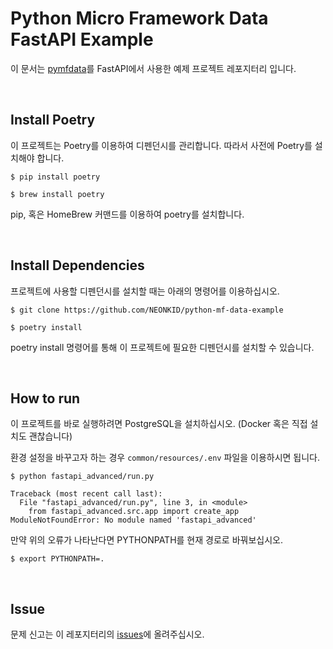 # Python Micro Framework Data FastAPI Example

이 문서는 [pymfdata](https://github.com/NEONKID/python-mf-data)를 FastAPI에서 사용한 예제 프로젝트 레포지터리 입니다.



<br />



## Install Poetry

이 프로젝트는 Poetry를 이용하여 디펜던시를 관리합니다. 따라서 사전에 Poetry를 설치해야 합니다.

```shell
$ pip install poetry
```

```shell
$ brew install poetry
```

pip, 혹은 HomeBrew 커맨드를 이용하여 poetry를 설치합니다.



<br />



## Install Dependencies

프로젝트에 사용할 디펜던시를 설치할 때는 아래의 명령어를 이용하십시오.

```shell
$ git clone https://github.com/NEONKID/python-mf-data-example
```

```shell
$ poetry install
```

poetry install 명령어를 통해 이 프로젝트에 필요한 디펜던시를 설치할 수 있습니다.



<br />



## How to run

이 프로젝트를 바로 실행하려면 PostgreSQL을 설치하십시오. (Docker 혹은 직접 설치도 괜찮습니다)

환경 설정을 바꾸고자 하는 경우 ```common/resources/.env``` 파일을 이용하시면 됩니다.

```shell
$ python fastapi_advanced/run.py
```

```
Traceback (most recent call last):
  File "fastapi_advanced/run.py", line 3, in <module>
    from fastapi_advanced.src.app import create_app
ModuleNotFoundError: No module named 'fastapi_advanced'
```

만약 위의 오류가 나타난다면 PYTHONPATH를 현재 경로로 바꿔보십시오.

```shell
$ export PYTHONPATH=.
```



<br />



## Issue

문제 신고는 이 레포지터리의 [issues](https://github.com/NEONKID/python-mf-data-example/issues)에 올려주십시오.